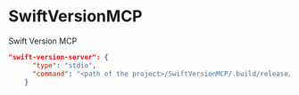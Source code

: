 # SwiftVersionMCP
Swift Version MCP


```json
"swift-version-server": {
      "type": "stdio",
      "command": "<path of the project>/SwiftVersionMCP/.build/release/swift-version-mcp"
    }
```



